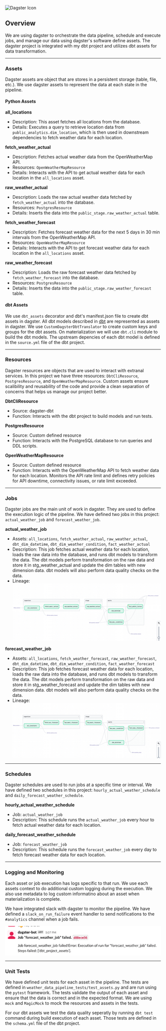 <img src="https://dagster.io/images/brand/logos/dagster-primary-horizontal.svg" alt="Dagster Icon" width="100" height="40">

## Overview
We are using dagster to orchestrate the data pipeline, schedule and execute jobs, and manage our data using dagster's software define assets. The dagster project is integrated with my dbt project and utilizes dbt assets for data transformation. 

---
### Assets
Dagster assets are object that are stores in a persistent storage (table, file, etc.). We use dagster assets to represent the data at each state in the pipeline. 

#### Python Assets
**all_locations**
  - Description: This asset fetches all locations from the database.
  - Details: Executes a query to retrieve location data from `public_analytics.dim_location`, which is then used in downstream dependencies to fetch weather data for each location.

**fetch_weather_actual**
  - Description: Fetches actual weather data from the OpenWeatherMap API.
  - Resources: `OpenWeatherMapResource`
  - Details: Interacts with the API to get actual weather data for each location in the `all_locations` asset.

**raw_weather_actual**
  - Description: Loads the raw actual weather data fetched by `fetch_weather_actual` into the database.
  - Resources: `PostgresResource`
  - Details: Inserts the data into the `public_stage.raw_weather_actual` table.

**fetch_weather_forecast**
  - Description: Fetches forecast weather data for the next 5 days in 30 min intervals from the OpenWeatherMap API.
  - Resources: `OpenWeatherMapResource`
  - Details: Interacts with the API to get forecast weather data for each location in the `all_locations` asset.
  
**raw_weather_forecast**
  - Description: Loads the raw forecast weather data fetched by `fetch_weather_forecast` into the database.
  - Resources: `PostgresResource`
  - Details: Inserts the data into the `public_stage.raw_weather_forecast` table.


#### dbt Assets
We use `dbt_assets` decorator and dbt's manifest.json file to create dbt assets in dagster. All dbt models described in [dbt](dbt.md) are represented as assets in dagster. 
We use `CustomDagsterDbtTranslator` to create custom keys and groups for the dbt assets. On materialization we will use `dbt.cli` module to build the dbt models. The upstream depencies of each dbt model is defined in the `source.yml` file of the dbt project.

---
### Resources
Dagster resources are objects that are used to interact with extranal services. In this project we have three resources: `DbtCliResource`, `PostgresResource`, and `OpenWeatherMapResource`. Custom assets ensure scalibility and reusability of the code and provide a clean separation of concerns that helps us manage our project better.

**DbtCliResource**
  - Source: dagster-dbt
  - Function: Interacts with the dbt project to build models and run tests.

**PostgresResource**
  - Source: Custom defined resource
  - Function: Interacts with the PostgreSQL database to run queries and DDL scripts.

**OpenWeatherMapResource**
  - Source: Custom defined resource
  - Function: Interacts with the OpenWeatherMap API to fetch weather data for each location. Monitors the API rate limit and defines retry policies for API downtime, connectivity issues, or rate limit exceeded.

---
### Jobs
Dagster jobs are the main unit of work in dagster. They are used to define the execution logic of the pipeline. We have defined two jobs in this project: `actual_weather_job` and `forecast_weather_job`.

**actual_weather_job**
  - Assets: `all_locations`, `fetch_weather_actual`, `raw_weather_actual`, `dbt_dim_datetime`, `dbt_dim_weather_condition`, `fact_weather_actual`
  - Description:
This job fetches actual weather data for each location, loads the raw data into the database, and runs dbt models to transform the data. The dbt models perform transformation on the raw data and store it in stg_weather_actual and update the dim tables with new dimension data. dbt models will also perform data quality checks on the data.
  - Lineage:
  ![actual_weather_job](./actual_weather_job.png)


**forecast_weather_job**
  - Assets: `all_locations`, `fetch_weather_forecast`, `raw_weather_forecast`, `dbt_dim_datetime`, `dbt_dim_weather_condition`, `fact_weather_forecast`
  - Description:
This job fetches forecast weather data for each location, loads the raw data into the database, and runs dbt models to transform the data. The dbt models perform transformation on the raw data and store it in stg_weather_forecast and update the dim tables with new dimension data. dbt models will also perform data quality checks on the data.
  - Lineage:
  ![forecast_weather_job](./forecast_weather_job.png)
---
### Schedules
Dagster schedules are used to run jobs at a specific time or interval. We have defined two schedules in this project: `hourly_actual_weather_schedule` and `daily_forecast_weather_schedule`.

**hourly_actual_weather_schedule**
  - Job: `actual_weather_job`
  - Description:
This schedule runs the `actual_weather_job` every hour to fetch actual weather data for each location.

**daily_forecast_weather_schedule**
  - Job: `forecast_weather_job`
  - Description:
This schedule runs the `forecast_weather_job` every day to fetch forecast weather data for each location.


---
### Logging and Monitoring
Each asset or job execution has logs specific to that run. We use each assets context to do additional custom logging during the execution. We also use metadata to log custom informatino about an asset when materialization is complete.

We have integrated slack with dagster to monitor the pipeline. We have defined a `slack_on_run_failure` event handler to send notifications to the `#analytics` channel when a job fails.

![slack_alert](./slack_alert.png)


---
### Unit Tests
We have defined unit tests for each asset in the pipeline. The tests are defined in `weather_data_pipeline_tests/test_assets.py` and are run using the `pytest` framework. The tests validate the output of each asset and ensure that the data is correct and in the expected format. We are using `mock` and `MagicMock` to mock the resources and assets in the tests.

For our dbt assets we test the data quality seperatly by running `dbt test` command during build execution of each asset. Those tests are defined in the `schema.yml` file of the dbt project.
